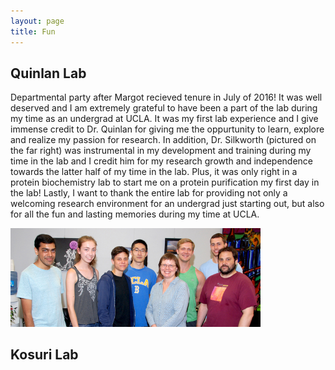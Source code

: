 ```yaml
---
layout: page
title: Fun
---
```


## Quinlan Lab

Departmental party after Margot recieved tenure in July of 2016! It was well deserved and I am extremely grateful to have been a part of the lab during my time as an undergrad at UCLA. It was my first lab experience and I give immense credit to Dr. Quinlan for giving me the oppurtunity to learn, explore and realize my passion for research. In addition, Dr. Silkworth (pictured on the far right) was instrumental in my development and training during my time in the lab and I credit him for my research growth and independence towards the latter half of my time in the lab. Plus, it was only right in a protein biochemistry lab to start me on a protein purification my first day in the lab! Lastly, I want to thank the entire lab for providing not only a welcoming research environment for an undergrad just starting out, but also for all the fun and lasting memories during my time at UCLA.

<img src="assets/images/qlab1.jpeg" width="400"> 


## Kosuri Lab






